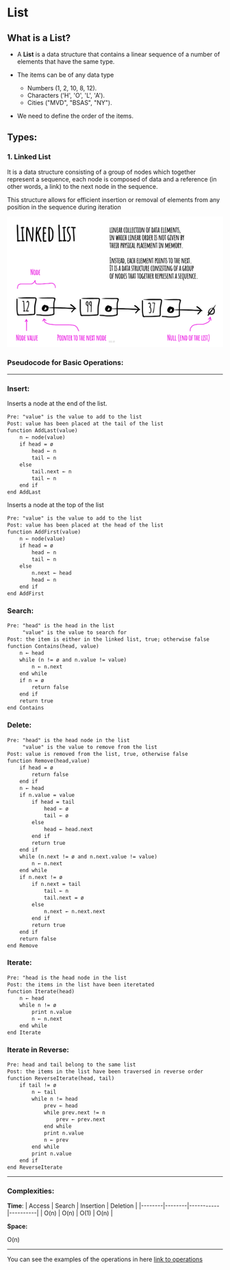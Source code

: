 # **List**

## **What** is a List?
* A **List** is a data structure that contains a linear sequence of a number of elements that have the same type.

* The items can be of any data type
    * Numbers (1, 2, 10, 8, 12).
    * Characters ('H', 'O', 'L', 'A').
    * Cities ("MVD", "BSAS", "NY").

* We need to define the order of the items.

## **Types:**

### 1. **Linked List**
 It is a data structure consisting of a group of nodes which together represent a sequence, each node is composed of data and a reference (in other words, a link) to the next node in the sequence.

 This structure allows for efficient insertion or removal of elements from any position in the sequence during iteration

 ![Linked list information](/DataStructuresDir/List/img/linked-list.jpeg)


### **Pseudocode for Basic Operations:**

***

### **Insert:**

Inserts a node at the end of the list.

```
Pre: "value" is the value to add to the list
Post: value has been placed at the tail of the list
function AddLast(value)
    n ← node(value)
    if head = ø
        head ← n
        tail ← n
    else
        tail.next ← n
        tail ← n
    end if
end AddLast
```

Inserts a node at the top of the list

```
Pre: "value" is the value to add to the list
Post: value has been placed at the head of the list
function AddFirst(value)
    n ← node(value)
    if head = ø
        head ← n
        tail ← n
    else
        n.next ← head
        head ← n
    end if
end AddFirst
```

### **Search:**

```
Pre: "head" is the head in the list
     "value" is the value to search for
Post: the item is either in the linked list, true; otherwise false
function Contains(head, value)
    n ← head
    while (n != ø and n.value != value)
        n ← n.next
    end while
    if n = ø
        return false
    end if
    return true
end Contains
```

### **Delete:**

```
Pre: "head" is the head node in the list
     "value" is the value to remove from the list
Post: value is removed from the list, true, otherwise false
function Remove(head,value)
    if head = ø
        return false
    end if
    n ← head
    if n.value = value
        if head = tail
            head ← ø
            tail ← ø
        else
            head ← head.next
        end if
        return true
    end if
    while (n.next != ø and n.next.value != value)
        n ← n.next
    end while
    if n.next != ø
        if n.next = tail
            tail ← n
            tail.next = ø
        else
            n.next ← n.next.next
        end if
        return true
    end if
    return false
end Remove
```

### **Iterate:**

```
Pre: "head is the head node in the list
Post: the items in the list have been iteretated
function Iterate(head)
    n ← head
    while n != ø
        print n.value
        n ← n.next
    end while
end Iterate
```

### **Iterate in Reverse:**

```
Pre: head and tail belong to the same list
Post: the items in the list have been traversed in reverse order
function ReverseIterate(head, tail)
    if tail != ø
        n ← tail
        while n != head
            prev ← head
            while prev.next != n
                prev ← prev.next
            end while
            print n.value
            n ← prev
        end while
        print n.value
    end if
end ReverseIterate
```

***

### **Complexities:**
**Time**:
| Access | Search | Insertion | Deletion |
|--------|--------|-----------|----------|
|  O(n)  | O(n)   | O(1)      | O(n)     |

**Space:**

O(n)

***

You can see the examples of the operations in 
here [link to operations](../Methods/Methods.md)


